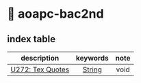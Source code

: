 # 🌾 aoapc-bac2nd

## index table 

| description | keywords | note |
|:-----------:|:--------:|:--------:|
|[U272: Tex Quotes](https://onlinejudge.org/external/2/272.pdf) | [String](./ch3/UVa272.cpp) | void | 
